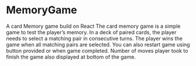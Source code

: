# MemoryGame
A card Memory game build on React
The card memory game is a simple game to test the player’s memory. 
In a deck of paired cards, the player needs to select a matching pair in consecutive turns. 
The player wins the game when all matching pairs are selected.
You can also restart game using button provided or when game completed.
Number of moves player took to finish the game also displayed at bottom of the game.

